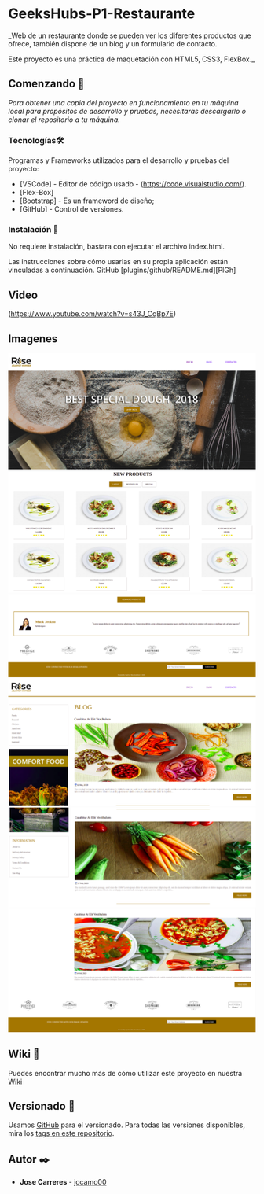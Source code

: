 # GeeksHubs-P1-Restaurante

_Web de un restaurante donde se pueden ver los diferentes productos que ofrece, también dispone de un blog y un formulario de contacto.

Este proyecto es una práctica de maquetación con HTML5, CSS3, FlexBox._


## Comenzando 🚀

_Para obtener una copia del proyecto en funcionamiento en tu máquina local para propósitos de desarrollo y pruebas, necesitaras descargarlo o clonar el repositorio a tu máquina._


### Tecnologías🛠️

Programas y Frameworks utilizados para el desarrollo y pruebas del proyecto:

* [VSCode] - Editor de código usado - (https://code.visualstudio.com/).
* [Flex-Box]
* [Bootstrap] - Es un frameword de diseño;
* [GitHub] - Control de versiones.


### Instalación 🔧

No requiere instalación, bastara con ejecutar el archivo index.html.

Las instrucciones sobre cómo usarlas en su propia aplicación están vinculadas a continuación.
GitHub  [plugins/github/README.md][PlGh] 


## Video
(https://www.youtube.com/watch?v=s43J_CqBp7E)

## Imagenes

![Screenshot](Selección_001.png)
![Screenshot](Selección_002.png)
![Screenshot](Selección_003.png)
![Screenshot](Selección_004.png)
![Screenshot](Selección_005.png)
![Screenshot](Selección_006.png)



## Wiki 📖

Puedes encontrar mucho más de cómo utilizar este proyecto en nuestra [Wiki](https://github.com/jocamo00/GeeksHubsP1-Restaurante)

## Versionado 📌

Usamos [GitHub](https://github.com/) para el versionado. Para todas las versiones disponibles, mira los [tags en este repositorio](https://github.com/jocamo00/GeeksHubsP1-Restaurante).

## Autor ✒️

* **Jose Carreres** - [jocamo00](https://github.com/jocamo00)










